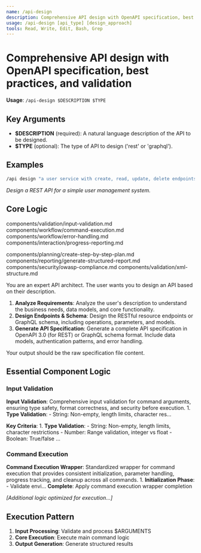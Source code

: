 ```yaml
---
name: /api-design
description: Comprehensive API design with OpenAPI specification, best practices, and validation
usage: /api-design [api_type] [design_approach]
tools: Read, Write, Edit, Bash, Grep
---
```


# Comprehensive API design with OpenAPI specification, best practices, and validation

**Usage**: `/api-design $DESCRIPTION $TYPE`

## Key Arguments

- **$DESCRIPTION** (required): A natural language description of the API to be designed.
- **$TYPE** (optional): The type of API to design ('rest' or 'graphql').

## Examples

```bash
/api design "a user service with create, read, update, delete endpoints"
```
*Design a REST API for a simple user management system.*

## Core Logic

components/validation/input-validation.md
 components/workflow/command-execution.md
 components/workflow/error-handling.md
 components/interaction/progress-reporting.md

 components/planning/create-step-by-step-plan.md
 components/reporting/generate-structured-report.md
 components/security/owasp-compliance.md
 components/validation/xml-structure.md

You are an expert API architect. The user wants you to design an API based on their description.

 1. **Analyze Requirements**: Analyze the user's description to understand the business needs, data models, and core functionality.
 2. **Design Endpoints & Schema**: Design the RESTful resource endpoints or GraphQL schema, including operations, parameters, and models.
 3. **Generate API Specification**: Generate a complete API specification in OpenAPI 3.0 (for REST) or GraphQL schema format. Include data models, authentication patterns, and error handling.

 Your output should be the raw specification file content.

## Essential Component Logic

### Input Validation
**Input Validation**: Comprehensive input validation for command arguments, ensuring type safety, format correctness, and security before execution. 1. **Type Validation**: - String: Non-empty, length limits, character res...

**Key Criteria**: 1. **Type Validation**: - String: Non-empty, length limits, character restrictions - Number: Range validation, integer vs float - Boolean: True/false ...


### Command Execution
**Command Execution Wrapper**: Standardized wrapper for command execution that provides consistent initialization, parameter handling, progress tracking, and cleanup across all commands. 1. **Initialization Phase**: - Validate envi...
**Complete**: Apply command execution wrapper completion


*[Additional logic optimized for execution...]*

## Execution Pattern

1. **Input Processing**: Validate and process $ARGUMENTS
2. **Core Execution**: Execute main command logic
3. **Output Generation**: Generate structured results

